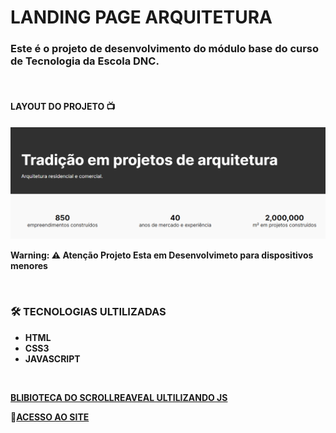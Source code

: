 # LANDING PAGE ARQUITETURA

### Este é o projeto de desenvolvimento do módulo base do curso de Tecnologia da Escola DNC.

<br>
  
 #### **LAYOUT DO PROJETO** 📺

![PROJETO-DNC](/img/PROJETO-DNC.png)

**Warning: ⚠️ Atenção Projeto Esta em Desenvolvimeto para dispositivos menores** <br/>

<br/>

### 🛠️ **TECNOLOGIAS ULTILIZADAS**

- **HTML**
- **CSS3**
- **JAVASCRIPT**

<br/>

[**BLIBIOTECA DO SCROLLREAVEAL ULTILIZANDO JS** ](https://scrollrevealjs.org/guide/installation.html)

🚀[**ACESSO AO SITE**](https://projetebase-dnc.netlify.app/)
